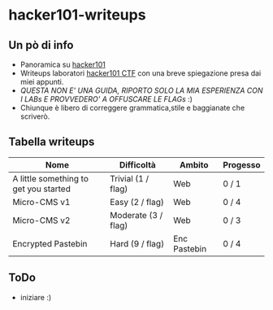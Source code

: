 # hacker101-writeups

## Un pò di info
+ Panoramica su [hacker101](https://www.hackerone.com/for-hackers/hacker-101)
+ Writeups laboratori [hacker101 CTF](https://ctf.hacker101.com/) con una breve spiegazione presa dai miei appunti.
+ *QUESTA NON E' UNA GUIDA, RIPORTO SOLO LA MIA ESPERIENZA CON I LABs E PROVVEDERO' A OFFUSCARE LE FLAGs* :)
+ Chiunque è libero di correggere grammatica,stile e baggianate che scriverò.

## Tabella writeups

| Nome                                           | Difficoltà                                        | Ambito       | Progesso |
| ---------------------------------------------- | ------------------------------------------------- | ------------ | -------- |
| A little something to get you started          | Trivial (1 / flag)                                | Web          | 0 / 1    |
| Micro-CMS v1                                   | Easy (2 / flag)                                   | Web          | 0 / 4    |
| Micro-CMS v2                                   | Moderate (3 / flag)                               | Web          | 0 / 3    |
| Encrypted Pastebin                             | Hard (9 / flag)                                   | Enc Pastebin | 0 / 4    |

## ToDo
+ iniziare  :)
